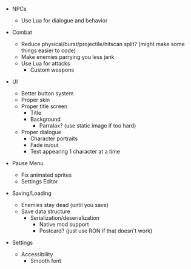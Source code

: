 - NPCs
	- Use Lua for dialogue and behavior

- Combat
	- Reduce physical/burst/projectile/hitscan split? (might make some things easier to code)
	- Make enemies parrying you less jank
	- Use Lua for attacks 
		- Custom weapons

- UI
	- Better button system
	- Proper skin 
	- Proper title screen
		- Title
		- Background 
			- Parralax? (use static image if too hard)
	- Proper dialogue
		- Character portraits
		- Fade in/out
		- Text appearing 1 character at a time 

- Pause Menu
	- Fix animated sprites
	- Settings Editor

- Saving/Loading
	- Enemies stay dead (until you save)
	- Save data structure
		- Serialization/deserialization
			- Native mod support 
			- Postcard? (just use RON if that doesn't work)

- Settings
	- Accessibility
		- Smooth font
